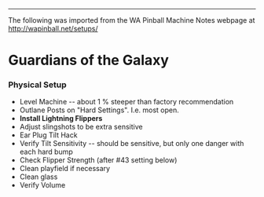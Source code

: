 ***
The following was imported from the WA Pinball Machine Notes webpage at http://wapinball.net/setups/
# Guardians of the Galaxy
### Physical Setup
-   Level Machine -- about 1 % steeper than factory recommendation
-   Outlane Posts on "Hard Settings". I.e. most open.
-   **Install Lightning Flippers**
-   Adjust slingshots to be extra sensitive
-   Ear Plug Tilt Hack
-   Verify Tilt Sensitivity -- should be sensitive, but only one danger with each hard bump
-   Check Flipper Strength (after #43 setting below)
-   Clean playfield if necessary
-   Clean glass
-   Verify Volume
